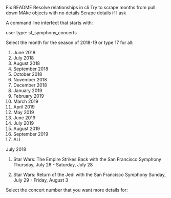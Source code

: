 Fix README
Resolve relationships in cli
Try to scrape months from pull down
MAke objects with no details
Scrape details if I ask


A command line interfect that starts with:

user type: sf_symphony_concerts

Select the month for the season of 2018-19 or type 17 for all:

1. June 2018
2. July 2018
3. August 2018
4. September 2018
5. October 2018
6. November 2018
7. December 2018
8. January 2019
9. February 2019
10. March 2019
11. April 2019
12. May 2019
13. June 2019
14. July 2019
15. August 2019
16. September 2019
17. ALL



July 2018

1. Star Wars: The Empire Strikes Back with the San Francisco Symphony
   Thursday, July 26 - Saturday, July 28

2. Star Wars: Return of the Jedi with the San Francisco Symphony
   Sunday, July 29 - Friday, August 3

Select the concert number that you want more details for:
